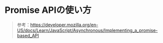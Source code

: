 # Promise APIの使い方

> 参考：https://developer.mozilla.org/en-US/docs/Learn/JavaScript/Asynchronous/Implementing_a_promise-based_API
